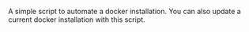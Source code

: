 A simple script to automate a docker installation.
You can also update a current docker installation with this script.
